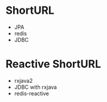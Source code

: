 # ShortURL
- JPA
- redis
- JDBC

# Reactive ShortURL

- rxjava2
- JDBC with rxjava
- redis-reactive
